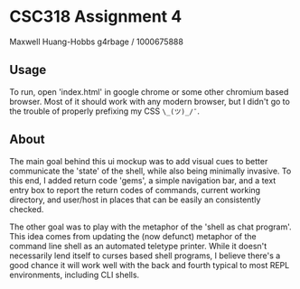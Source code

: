# CSC318 Assignment 4
Maxwell Huang-Hobbs
g4rbage / 1000675888

## Usage

To run, open 'index.html' in google chrome or some other chromium based browser. Most of it should work with any modern browser, but I didn't go to the trouble of properly prefixing my CSS `\_(ツ)_/¯`.

## About

The main goal behind this ui mockup was to add visual cues to better communicate the 'state' of the shell, while also being minimally invasive. To this end, I added return code 'gems', a simple navigation bar, and a text entry box to report the return codes of commands, current working directory, and user/host in places that can be easily an consistently checked.

The other goal was to play with the metaphor of the 'shell as chat program'. This idea comes from updating the (now defunct) metaphor of the command line shell as an automated teletype printer. While it doesn't necessarily lend itself to curses based shell programs, I believe there's a good chance it will work well with the back and fourth typical to most REPL environments, including CLI shells.
